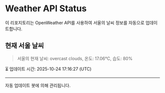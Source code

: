 
# Weather API Status

이 리포지토리는 OpenWeather API를 사용하여 서울의 날씨 정보를 자동으로 업데이트합니다.

## 현재 서울 날씨
> 서울의 현재 날씨: overcast clouds, 온도: 17.06°C, 습도: 80%

⏳ 업데이트 시간: 2025-10-24 17:16:27 (UTC)

---
자동 업데이트 봇에 의해 관리됩니다.
